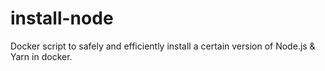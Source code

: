 # install-node
Docker script to safely and efficiently install a certain version of Node.js &amp; Yarn in docker.
